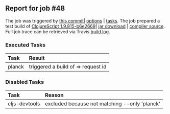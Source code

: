 ## Report for job #48

The job was triggered by [this commit](https://github.com/cljs-oss/canary/commit/57a0611ae7bd3ecc1814e308baf14c695a0c6c38)| [options](options.edn) | [tasks](tasks.edn).
The job prepared a test build of [ClojureScript 1.9.815-b6e2669](https://github.com/cljs-oss/canary/releases/tag/r1.9.815-b6e2669)| [jar download](https://github.com/cljs-oss/canary/releases/download/r1.9.815-b6e2669/clojurescript-1.9.815-b6e2669.jar) | [compiler source](https://github.com/darwin/clojurescript/commit/b6e2669ca198c1a6e0f9b399e6487d1e57646f25).
Full job trace can be retrieved via Travis [build log](https://travis-ci.org/cljs-oss/canary/builds/254258397).

### Executed Tasks
| Task | Result |
| :--- | :--- |
| planck | triggered a build of  => request id  |

### Disabled Tasks
| Task | Reason |
| :--- | :--- |
| cljs-devtools | excluded because not matching --only 'planck' |